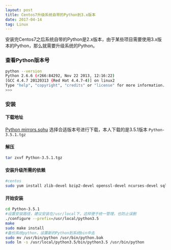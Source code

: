 ```yaml
---
layout: post
title: Centos7升级系统自带的Python到3.x版本
date: 2017-04-14
tag: Linux
---
```


安装完Centos7之后系统自带的Python是2.x版本，由于某些项目需要使用3.x版本的Python，那么就需要升级系统的Python。

### 查看Python版本号

```bash
python --version
Python 2.6.6 (r266:84292, Nov 22 2013, 12:16:22)   
[GCC 4.4.7 20120313 (Red Hat 4.4.7-4)] on linux2  
Type "help", "copyright", "credits" or "license" for more information.  
>>>   
```

### 安装

#### 下载地址

[Python mirrors.sohu](http://mirrors.sohu.com/python)
选择合适版本号进行下载，本人下载的是3.5.1版本 `Python-3.5.1.tgz`

#### 解压

```bash
tar zxvf Python-3.5.1.tgz
```

#### 安装升级所需的依赖

```bash
#centos
sudo yum install zlib-devel bzip2-devel openssl-devel ncurses-devel sqlite-devel readline-devel tk-devel gcc make
```

#### 开始安装

```bash
cd Python-3.5.1
#设置安装路径，建议安装在/usr/local下，这样便于统一管理，也防止误删
./configure --prefix=/usr/local/python3.5 
make 
sudo make install
#备份系统python，设置新的Python到系统bin中去
sudo mv /usr/bin/python /usr/bin/python.bak  
sudo ln -s /usr/local/python3.5/bin/python3.5 /usr/bin/python 
```

